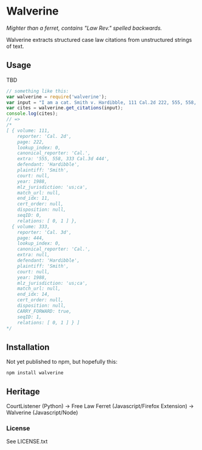 # Walverine

*Mighter than a ferret, contains "Law Rev." spelled backwards.*

Walverine extracts structured case law citations from unstructured strings of text.

## Usage

TBD

```javascript
// something like this:
var walverine = require('walverine');
var input = "I am a cat. Smith v. Hardibble, 111 Cal.2d 222, 555, 558, 333 Cal.3d 444 (1988)";
var cites = walverine.get_citations(input);
console.log(cites);
// =>
/*
[ { volume: 111,
    reporter: 'Cal. 2d',
    page: 222,
    lookup_index: 0,
    canonical_reporter: 'Cal.',
    extra: '555, 558, 333 Cal.3d 444',
    defendant: 'Hardibble',
    plaintiff: 'Smith',
    court: null,
    year: 1988,
    mlz_jurisdiction: 'us;ca',
    match_url: null,
    end_idx: 11,
    cert_order: null,
    disposition: null,
    seqID: 0,
    relations: [ 0, 1 ] },
  { volume: 333,
    reporter: 'Cal. 3d',
    page: 444,
    lookup_index: 0,
    canonical_reporter: 'Cal.',
    extra: null,
    defendant: 'Hardibble',
    plaintiff: 'Smith',
    court: null,
    year: 1988,
    mlz_jurisdiction: 'us;ca',
    match_url: null,
    end_idx: 14,
    cert_order: null,
    disposition: null,
    CARRY_FORWARD: true,
    seqID: 1,
    relations: [ 0, 1 ] } ]
*/
```

## Installation

Not yet published to npm, but hopefully this:

`npm install walverine`

## Heritage

CourtListener (Python) -> Free Law Ferret (Javascript/Firefox Extension) -> Walverine (Javascript/Node)

### License

See LICENSE.txt